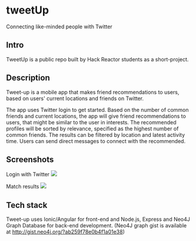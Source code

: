 tweetUp
=======

Connecting like-minded people with Twitter

Intro
-----
TweetUp is a public repo built by Hack Reactor students as a short-project.

Description
-----------
Tweet-up is a mobile app that makes friend recommendations to users, based on users' current locations and friends on Twitter.

The app uses Twitter login to get started. Based on the number of common friends and current locations, the app will give friend recommendations to users, that might be similar to the user in interests. The recommended profiles will be sorted by relevance, specified as the highest number of common friends. The results can be filtered by location and latest activity time. Users can send direct messages to connect with the recommended.

Screenshots
-----------
Login with Twitter
![](http://i58.tinypic.com/34sfhtu.png)

Match results
![](http://i59.tinypic.com/2418j1e.png)

Tech stack
----------
Tweet-up uses Ionic/Angular for front-end and Node.js, Express and Neo4J Graph Database for back-end development. (Neo4J graph gist is available at http://gist.neo4j.org/?ab259f78e0b4f1a01e38)
